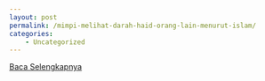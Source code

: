 ```yaml
---
layout: post
permalink: /mimpi-melihat-darah-haid-orang-lain-menurut-islam/
categories:
    - Uncategorized
---
```


[Baca Selengkapnya](/08)